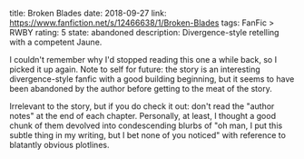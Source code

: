 title: Broken Blades
date: 2018-09-27
link: https://www.fanfiction.net/s/12466638/1/Broken-Blades
tags: FanFic > RWBY
rating: 5
state: abandoned
description: Divergence-style retelling with a competent Jaune.

I couldn't remember why I'd stopped reading this one a while back, so I picked
it up again. Note to self for future: the story is an interesting
divergence-style fanfic with a good building beginning, but it seems to have
been abandoned by the author before getting to the meat of the story.

Irrelevant to the story, but if you do check it out: don't read the "author
notes" at the end of each chapter. Personally, at least, I thought a good chunk
of them devolved into condescending blurbs of "oh man, I put this subtle thing
in my writing, but I bet none of you noticed" with reference to blatantly
obvious plotlines.
